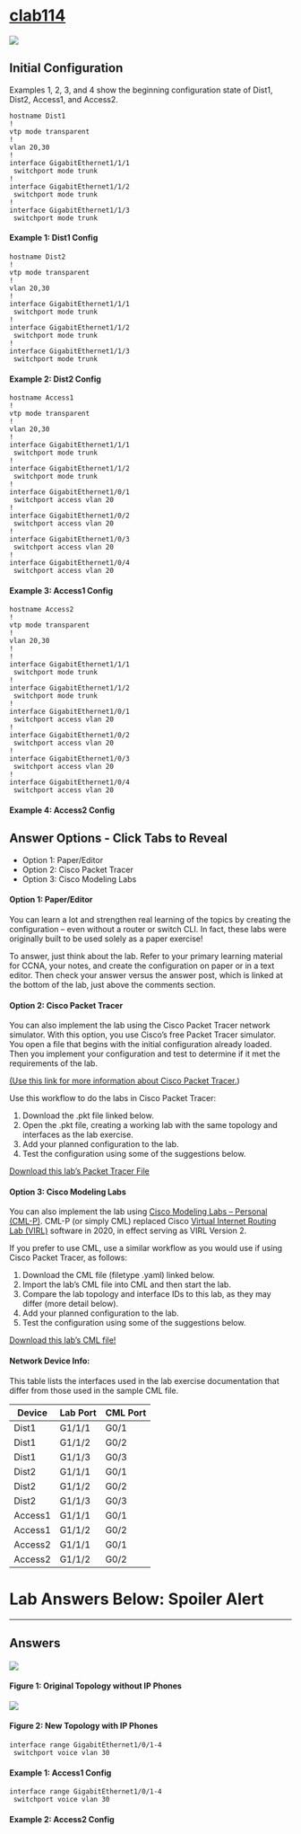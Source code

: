 # [clab114](https://www.certskills.com/clab114/)

![](../images/clab114_img2.svg)

## Initial Configuration

Examples 1, 2, 3, and 4 show the beginning configuration state of Dist1, Dist2, Access1, and Access2.

    hostname Dist1
    !
    vtp mode transparent
    !
    vlan 20,30
    !
    interface GigabitEthernet1/1/1
     switchport mode trunk
    !
    interface GigabitEthernet1/1/2
     switchport mode trunk
    !
    interface GigabitEthernet1/1/3
     switchport mode trunk

#### Example 1: Dist1 Config

    hostname Dist2
    !
    vtp mode transparent
    !
    vlan 20,30
    !
    interface GigabitEthernet1/1/1
     switchport mode trunk
    !
    interface GigabitEthernet1/1/2
     switchport mode trunk
    !
    interface GigabitEthernet1/1/3
     switchport mode trunk

#### Example 2: Dist2 Config

    hostname Access1
    !
    vtp mode transparent
    !
    vlan 20,30
    !
    interface GigabitEthernet1/1/1
     switchport mode trunk
    !
    interface GigabitEthernet1/1/2
     switchport mode trunk
    !
    interface GigabitEthernet1/0/1
     switchport access vlan 20
    !
    interface GigabitEthernet1/0/2
     switchport access vlan 20
    !
    interface GigabitEthernet1/0/3
     switchport access vlan 20
    !
    interface GigabitEthernet1/0/4
     switchport access vlan 20

#### Example 3: Access1 Config

    hostname Access2
    !
    vtp mode transparent
    !
    vlan 20,30
    !
    !
    interface GigabitEthernet1/1/1
     switchport mode trunk
    !
    interface GigabitEthernet1/1/2
     switchport mode trunk
    !
    interface GigabitEthernet1/0/1
     switchport access vlan 20
    !
    interface GigabitEthernet1/0/2
     switchport access vlan 20
    !
    interface GigabitEthernet1/0/3
     switchport access vlan 20
    !
    interface GigabitEthernet1/0/4
     switchport access vlan 20

#### Example 4: Access2 Config

## Answer Options - Click Tabs to Reveal

- Option 1: Paper/Editor
- Option 2: Cisco Packet Tracer
- Option 3: Cisco Modeling Labs

#### Option 1: Paper/Editor

You can learn a lot and strengthen real learning of the topics by creating the configuration – even without a router or switch CLI. In fact, these labs were originally built to be used solely as a paper exercise!

To answer, just think about the lab. Refer to your primary learning material for CCNA, your notes, and create the configuration on paper or in a text editor. Then check your answer versus the answer post, which is linked at the bottom of the lab, just above the comments section.

#### Option 2: Cisco Packet Tracer

You can also implement the lab using the Cisco Packet Tracer network simulator. With this option, you use Cisco’s free Packet Tracer simulator. You open a file that begins with the initial configuration already loaded. Then you implement your configuration and test to determine if it met the requirements of the lab.

[(Use this link for more information about Cisco Packet Tracer.](https://www.certskills.com/packettracer))

Use this workflow to do the labs in Cisco Packet Tracer:

1. Download the .pkt file linked below.
2. Open the .pkt file, creating a working lab with the same topology and interfaces as the lab exercise.
3. Add your planned configuration to the lab.
4. Test the configuration using some of the suggestions below.

[Download this lab’s Packet Tracer File](https://files.certskills.com/virl/clab114.pkt)

#### Option 3: Cisco Modeling Labs

You can also implement the lab using [Cisco Modeling Labs – Personal (CML-P)](https://developer.cisco.com/modeling-labs/). CML-P (or simply CML) replaced Cisco [Virtual Internet Routing Lab (VIRL)](https://virl.cisco.com/) software in 2020, in effect serving as VIRL Version 2.

If you prefer to use CML, use a similar workflow as you would use if using Cisco Packet Tracer, as follows:

1. Download the CML file (filetype .yaml) linked below.
2. Import the lab’s CML file into CML and then start the lab.
3. Compare the lab topology and interface IDs to this lab, as they may differ (more detail below).
4. Add your planned configuration to the lab.
5. Test the configuration using some of the suggestions below.

[Download this lab’s CML file!](https://files.certskills.com/virl/clab114.yaml)

#### Network Device Info:

This table lists the interfaces used in the lab exercise documentation that differ from those used in the sample CML file.

| **Device** | **Lab Port** | **CML Port** |
| --- | --- | --- |
| Dist1 | G1/1/1 | G0/1 |
| Dist1 | G1/1/2 | G0/2 |
| Dist1 | G1/1/3 | G0/3 |
| Dist2 | G1/1/1 | G0/1 |
| Dist2 | G1/1/2 | G0/2 |
| Dist2 | G1/1/3 | G0/3 |
| Access1 | G1/1/1 | G0/1 |
| Access1 | G1/1/2 | G0/2 |
| Access2 | G1/1/1 | G0/1 |
| Access2 | G1/1/2 | G0/2 |

# Lab Answers Below: Spoiler Alert

---

## Answers

#### ![](../images/clab114_img1.svg)

#### Figure 1: Original Topology without IP Phones

![](../images/clab114_img2.svg)

#### Figure 2: New Topology with IP Phones

    interface range GigabitEthernet1/0/1-4
     switchport voice vlan 30

#### Example 1: Access1 Config

    interface range GigabitEthernet1/0/1-4
     switchport voice vlan 30

#### Example 2: Access2 Config